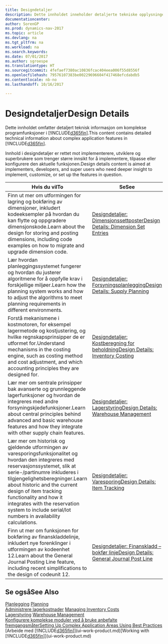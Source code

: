 ```yaml
---
title: Designdetaljer
description: Dette innholdet inneholder detaljerte tekniske opplysninger om kompliserte programfunksjoner i [!INCLUDE[d365fin](includes/d365fin_md.md)].
documentationcenter: 
author: SorenGP
ms.prod: dynamics-nav-2017
ms.topic: article
ms.devlang: na
ms.tgt_pltfrm: na
ms.workload: na
ms.search.keywords: 
ms.date: 07/01/2017
ms.author: sgroespe
ms.translationtype: HT
ms.sourcegitcommit: 4fefaef7380ac10836fcac404eea006f55d8556f
ms.openlocfilehash: 79576107383be00229696604f417468efcdabdb5
ms.contentlocale: nb-no
ms.lasthandoff: 10/16/2017

---
```

# <a name="design-details"></a><span data-ttu-id="f70d8-103">Designdetaljer</span><span class="sxs-lookup"><span data-stu-id="f70d8-103">Design Details</span></span>
<span data-ttu-id="f70d8-104">Dette innholdet omfatter detaljert teknisk informasjon om komplekse programfunksjoner i [!INCLUDE[d365fin](includes/d365fin_md.md)].</span><span class="sxs-lookup"><span data-stu-id="f70d8-104">This content contains detailed technical information about complex application features in [!INCLUDE[d365fin](includes/d365fin_md.md)].</span></span>  

 <span data-ttu-id="f70d8-105">Innhold i designdetaljer er rettet mot implementerere, utviklere og superbrukere som trenger større innsikt for å implementere, tilpasse eller konfigurere den aktuelle funksjonen.</span><span class="sxs-lookup"><span data-stu-id="f70d8-105">Design details content is aimed at implementers, developers, and super users who need deeper insight to implement, customize, or set up the features in question.</span></span>  

|<span data-ttu-id="f70d8-106">**Hvis du vil**</span><span class="sxs-lookup"><span data-stu-id="f70d8-106">**To**</span></span>|<span data-ttu-id="f70d8-107">**Se**</span><span class="sxs-lookup"><span data-stu-id="f70d8-107">**See**</span></span>|  
|------------|-------------|  
|<span data-ttu-id="f70d8-108">Finn ut mer om utformingen for lagring og bokføring av dimensjoner, inkludert kodeeksempler på hvordan du kan flytte og oppgradere dimensjonskode.</span><span class="sxs-lookup"><span data-stu-id="f70d8-108">Learn about the design for storing and posting dimensions, including code examples on how to migrate and upgrade dimension code.</span></span>|[<span data-ttu-id="f70d8-109">Designdetaljer: Dimensjonssettposter</span><span class="sxs-lookup"><span data-stu-id="f70d8-109">Design Details: Dimension Set Entries</span></span>](design-details-dimension-set-entries.md)|  
|<span data-ttu-id="f70d8-110">Lær hvordan planleggingssystemet fungerer og hvordan du justerer algoritmene for å oppfylle krav i forskjellige miljøer.</span><span class="sxs-lookup"><span data-stu-id="f70d8-110">Learn how the planning system works and how to adjust the algorithms to meet planning requirements in different environments.</span></span>|[<span data-ttu-id="f70d8-111">Designdetaljer: Forsyningsplanlegging</span><span class="sxs-lookup"><span data-stu-id="f70d8-111">Design Details: Supply Planning</span></span>](design-details-supply-planning.md)|  
|<span data-ttu-id="f70d8-112">Forstå mekanismene i kostmotoren, for eksempel lagermetode og kostjustering, og hvilke regnskapsprinsipper de er utformet for.</span><span class="sxs-lookup"><span data-stu-id="f70d8-112">Understand mechanisms in the costing engine, such as costing method and cost adjustment, and which accounting principles they are designed for.</span></span>|[<span data-ttu-id="f70d8-113">Designdetaljer: Kostberegning for beholdning</span><span class="sxs-lookup"><span data-stu-id="f70d8-113">Design Details: Inventory Costing</span></span>](design-details-inventory-costing.md)|  
|<span data-ttu-id="f70d8-114">Lær mer om sentrale prinsipper bak avanserte og grunnleggende lagerfunksjoner og hvordan de integreres med andre forsyningskjedefunksjoner.</span><span class="sxs-lookup"><span data-stu-id="f70d8-114">Learn about central principles behind advanced and basic warehouse features and how they integrate with other supply chain features.</span></span>|[<span data-ttu-id="f70d8-115">Designdetaljer: Lagerstyring</span><span class="sxs-lookup"><span data-stu-id="f70d8-115">Design Details: Warehouse Management</span></span>](design-details-warehouse-management.md)|  
|<span data-ttu-id="f70d8-116">Lær mer om historisk og gjeldende utformingen av varesporingsfunksjonalitet og hvordan den integreres med reservasjonssystemet, slik at serie-/partinumre inkluderes i tilgjengelighetsberegninger.</span><span class="sxs-lookup"><span data-stu-id="f70d8-116">Learn about historic and the current design of item tracking functionality and how it integrates with the reservation system to include serial/lot numbers in availability calculations.</span></span>|[<span data-ttu-id="f70d8-117">Designdetaljer: Varesporing</span><span class="sxs-lookup"><span data-stu-id="f70d8-117">Design Details: Item Tracking</span></span>](design-details-item-tracking.md)|  
|<span data-ttu-id="f70d8-118">Finn ut mer om funksjonen for bokføring av finanskladdelinje, inkludert nye forenklinger i utformingen av kodeenhet 12.</span><span class="sxs-lookup"><span data-stu-id="f70d8-118">Learn about the General Journal Posting Line feature, including recent simplifications to the design of codeunit 12.</span></span>|[<span data-ttu-id="f70d8-119">Designdetaljer: Finanskladd – bokfør linje</span><span class="sxs-lookup"><span data-stu-id="f70d8-119">Design Details: General Journal Post Line</span></span>](design-details-general-journal-post-line.md)|  

## <a name="see-also"></a><span data-ttu-id="f70d8-120">Se også</span><span class="sxs-lookup"><span data-stu-id="f70d8-120">See Also</span></span>  
 <span data-ttu-id="f70d8-121">[Planlegging](production-planning.md) </span><span class="sxs-lookup"><span data-stu-id="f70d8-121">[Planning](production-planning.md) </span></span>  
 <span data-ttu-id="f70d8-122">[Administrere lagerkostnader](finance-manage-inventory-costs.md) </span><span class="sxs-lookup"><span data-stu-id="f70d8-122">[Managing Inventory Costs](finance-manage-inventory-costs.md) </span></span>  
 <span data-ttu-id="f70d8-123">[Lagerstyring](warehouse-manage-warehouse.md) </span><span class="sxs-lookup"><span data-stu-id="f70d8-123">[Warehouse Management](warehouse-manage-warehouse.md) </span></span>  
 [<span data-ttu-id="f70d8-124">Konfigurere komplekse moduler ved å bruke anbefalte fremgangsmåter</span><span class="sxs-lookup"><span data-stu-id="f70d8-124">Setting Up Complex Application Areas Using Best Practices</span></span>](set-up-complex-application-areas-using-best-practices.md)  
 <span data-ttu-id="f70d8-125">[Arbeide med [!INCLUDE[d365fin](includes/d365fin_md.md)]](ui-work-product.md)</span><span class="sxs-lookup"><span data-stu-id="f70d8-125">[Working with [!INCLUDE[d365fin](includes/d365fin_md.md)]](ui-work-product.md)</span></span>

